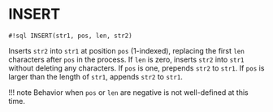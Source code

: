# INSERT

`#!sql INSERT(str1, pos, len, str2)`

Inserts `str2` into `str1` at position `pos` (1-indexed), replacing
the first `len` characters after `pos` in the process. If `len` is zero,
inserts `str2` into `str1` without deleting any characters. If `pos` is one,
prepends `str2` to `str1`. If `pos` is larger than the length of `str1`, appends
`str2` to `str1`.

!!! note
Behavior when `pos` or `len` are negative is not well-defined at this time.
